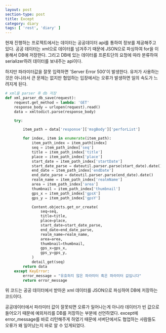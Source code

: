 ```yaml
---
layout: post
section-type: post
title: Except
category: diary
tags: [ 'rest', 'diary' ]
---
```


현재 진행하는 프로젝트에서는 데이터는 공공데이터 api를 통하여 정보를 제공해주고 있다. 공공 데이터는 xml으로 데이터를 넘겨주기 때문에 JSON으로 파싱하여 for을 이용해서 DB에 저장한다.
그리고 DB에 있는 데이터를 프론트단의 요청에 따라 분류하여 serializer하려 데이터를 보내주는 api이다.

하지만 파라미터값을 잘못 입력하면 'Server Error 500'이 발생한다.
유저가 사용하는 것은 아니라서 큰 문제는 없지만 협업하는 입장에서는 오류가 발생하면 일의 속도가 느려지게 된다.

```python
# xml을 parser 후 db 저장
def xml_parser_db_save(request):
    request.get_method = lambda: 'GET'
    response_body = urlopen(request).read()
    data = xmltodict.parse(response_body)

    try:

        item_path = data['response']['msgBody']['perforList']

        for index, item in enumerate(item_path):
            item_path_index = item_path[index]
            seq = item_path_index['seq']
            title = item_path_index['title']
            place = item_path_index['place']
            start_date = item_path_index['startDate']
            start_date_parse = dateutil.parser.parse(start_date).date()
            end_date = item_path_index['endDate']
            end_date_parse = dateutil.parser.parse(end_date).date()
            realm_name = item_path_index['realmName']
            area = item_path_index['area']
            thumbnail = item_path_index['thumbnail']
            gps_x = item_path_index['gpsX']
            gps_y = item_path_index['gpsY']

            Content.objects.get_or_create(
                seq=seq,
                title=title,
                place=place,
                start_date=start_date_parse,
                end_date=end_date_parse,
                realm_name=realm_name,
                area=area,
                thumbnail=thumbnail,
                gps_x=gps_x,
                gps_y=gps_y,
            )
            detail_get(seq)
        return data
    except KeyError:
        error_message = "유효하지 않은 파라미터 혹은 파라미터 값입니다"
        return error_message
```

위 코드는 공공 데이터에서 받아온 xml 데이터를 JSON으로 파싱하여 DB에 저장하는 코드이다.

공공데이터에서 파라미터 값이 잘못되면 오류가 일어나는게 아니라  데이터가 빈 값으로 들어오기 때문에 예외처리를 DB를 저장하는 부분에 선언하였다.
except에 error_message를 바로 리턴해주게 하였기 때문에 서버단에서도 협업하는 사람들도 오류가 왜 일어났는지 바로 알 수 있게되었다.
